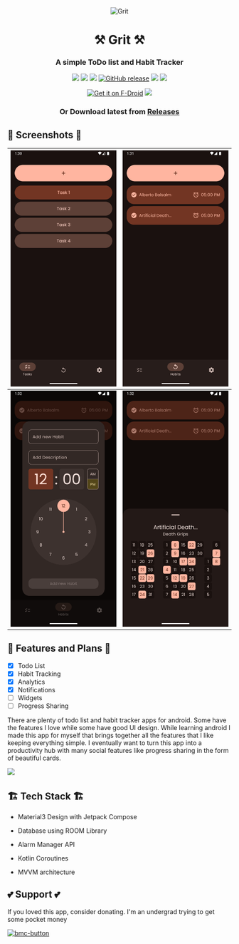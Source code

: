 <div align="center">  

<img src="fastlane/metadata/android/en-US/images/icon.png" alt="Grit" width="200"/>

# ⚒️ Grit ⚒️
### A simple ToDo list and Habit Tracker

</div>

<div align="center"> 
  
![](https://img.shields.io/github/last-commit/shub39/Grit?&style=for-the-badge&logo=github&color=FFB1C8&logoColor=D9E0EE&labelColor=292324)
![](https://img.shields.io/github/repo-size/shub39/Grit?color=CAC992&label=SIZE&logo=googledrive&style=for-the-badge&logoColor=D9E0EE&labelColor=292324)
![](https://img.shields.io/github/stars/shub39/Grit?style=for-the-badge&logo=andela&color=FFB686&logoColor=D9E0EE&labelColor=292324)
[![GitHub release](https://img.shields.io/github/v/release/Shub39/Grit?include_prereleases&logo=github&style=for-the-badge&color=FFB1C8&logoColor=D9E0EE&labelColor=292324)](https://github.com/shub39/Rush/releases)
![](https://img.shields.io/f-droid/v/com.shub39.grit?logo=F-Droid&style=for-the-badge&color=CAC992&logoColor=D9E0EE&labelColor=292324)
![](https://img.shields.io/endpoint?url=https://apt.izzysoft.de/fdroid/api/v1/shield/com.shub39.grit&style=for-the-badge&color=FFB1C8&logoColor=D9E0EE&labelColor=292324)


[<img src="https://f-droid.org/badge/get-it-on.png"
    alt="Get it on F-Droid"
    height="80">](https://f-droid.org/packages/com.shub39.grit)
<a href="https://apt.izzysoft.de/packages/com.shub39.grit/latest"><img src="https://gitlab.com/IzzyOnDroid/repo/-/raw/master/assets/IzzyOnDroid.png" height="80"></a>
### Or Download latest from [Releases](https://github.com/shub39/Grit/releases/latest)

</div>


## 👀 Screenshots 👀

| ![Image 1](fastlane/metadata/android/en-US/images/phoneScreenshots/1.png) | ![Image 2](fastlane/metadata/android/en-US/images/phoneScreenshots/2.png) |
|:-------------------------------------------------------------------------------------------------:|:------------------------------------------------------------------------------------------------:|
| ![Image 3](fastlane/metadata/android/en-US/images/phoneScreenshots/3.png) | ![Image 4](fastlane/metadata/android/en-US/images/phoneScreenshots/4.png) |

## 💫 Features and Plans 💫
- [x] Todo List
- [x] Habit Tracking
- [x] Analytics
- [x] Notifications
- [ ] Widgets
- [ ] Progress Sharing

There are plenty of todo list and habit tracker apps for android. Some have the features I love while some have good UI design.
While learning android I made this app for myself that brings together all the features that I like keeping everything simple. 
I eventually want to turn this app into a productivity hub with many social features like progress sharing in the form of beautiful cards.

[![](https://dcbadge.limes.pink/api/server/https://discord.gg/nxA2hgtEKf)](https://discord.gg/https://discord.gg/nxA2hgtEKf)

## 🏗️ Tech Stack 🏗️
- Material3 Design with Jetpack Compose
  
- Database using ROOM Library
  
- Alarm Manager API

- Kotlin Coroutines

- MVVM architecture 

## 💕 Support 💕
If you loved this app, consider donating. I'm an undergrad trying to get some pocket money

[<img height="80" alt="bmc-button" src="https://github.com/user-attachments/assets/5ed4e619-7341-4346-9186-f7b850ab36ec">](https://www.buymeacoffee.com/shub39)
